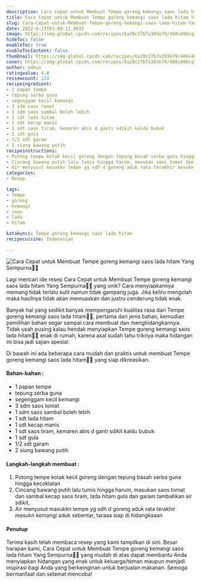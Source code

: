 ```yaml
---
description: Cara Cepat untuk Membuat Tempe goreng kemangi saos lada hitam Yang Sempurna"
title: Cara Cepat untuk Membuat Tempe goreng kemangi saos lada hitam Yang Sempurna
slug: Cara-Cepat-untuk-Membuat-Tempe-goreng-kemangi-saos-lada-hitam-Yang-Sempurna
date: 2022-6-23T03:09:12.063Z
image: https://img-global.cpcdn.com/recipes/6a20c27b7a303e79/400x400cq70/photo.jpg
hideToc: false
enableToc: true
enableTocContent: false
thumbnail: https://img-global.cpcdn.com/recipes/6a20c27b7a303e79/400x400cq70/photo.jpg
cover: https://img-global.cpcdn.com/recipes/6a20c27b7a303e79/400x400cq70/photo.jpg
author: admin
ratingvalue: 4.8
reviewcount: 124
recipeingredient:
- 1 papan tempe
- tepung serba guna
- segenggam kecil kemangi
- 3 sdm saos tomat
- 1 sdm saos sambal boleh lebih
- 1 sdt lada hitam
- 1 sdt kecap manis
- 1 sdt saos tiram, kemaren abis d ganti sdikit kaldu bubuk
- 1 sdt gula
- 1/2 sdt garam
- 2 siung bawang putih
recipeinstructions:
- Potong tempe kotak kecil goreng dengan tepung basah serba guna hingga kecoklatan
- Cincang bawang putih lalu tumis hingga harum, masukan saos tomat dan sambal kecap saos tiram, lada hitam gula dan garam tambahkan air sdikit,
- Air menyusut masukkn tempe yg sdh d goreng aduk rata terakhir masukn kemangi aduk sebentar, taraaa siap di hidangkaaan
categories:
- Resep

tags:
- Tempe
- goreng
- kemangi
- saos
- lada
- hitam

katakunci: Tempe goreng kemangi saos lada hitam
recipecuisine: Indonesian

---
```


![Cara Cepat untuk Membuat Tempe goreng kemangi saos lada hitam Yang Sempurna👩‍🍳](https://img-global.cpcdn.com/recipes/6a20c27b7a303e79/400x400cq70/photo.jpg)

Lagi mencari ide resep Cara Cepat untuk Membuat Tempe goreng kemangi saos lada hitam Yang Sempurna👩‍🍳 yang unik? Cara menyiapkannya memang tidak terlalu sulit namun tidak gampang juga. Jika keliru mengolah maka hasilnya tidak akan memuaskan dan justru cenderung tidak enak.

Banyak hal yang sedikit banyak mempengaruhi kualitas rasa dari Tempe goreng kemangi saos lada hitam👩‍🍳, pertama dari jenis bahan, kemudian pemilihan bahan segar sampai cara membuat dan menghidangkannya. Tidak usah pusing kalau hendak menyiapkan Tempe goreng kemangi saos lada hitam👩‍🍳 enak di rumah, karena asal sudah tahu triknya maka hidangan ini bisa jadi sajian spesial.

Di bawah ini ada beberapa cara mudah dan praktis untuk membuat Tempe goreng kemangi saos lada hitam👩‍🍳 yang siap dikreasikan.

<!--inarticleads1-->

#### Bahan-bahan :

- 1 papan tempe
- tepung serba guna
- segenggam kecil kemangi
- 3 sdm saos tomat
- 1 sdm saos sambal boleh lebih
- 1 sdt lada hitam
- 1 sdt kecap manis
- 1 sdt saos tiram, kemaren abis d ganti sdikit kaldu bubuk
- 1 sdt gula
- 1/2 sdt garam
- 2 siung bawang putih

<!--inarticleads2-->

#### Langkah-langkah membuat :

1. Potong tempe kotak kecil goreng dengan tepung basah serba guna hingga kecoklatan
1. Cincang bawang putih lalu tumis hingga harum, masukan saos tomat dan sambal kecap saos tiram, lada hitam gula dan garam tambahkan air sdikit,
1. Air menyusut masukkn tempe yg sdh d goreng aduk rata terakhir masukn kemangi aduk sebentar, taraaa siap di hidangkaaan

#### Penutup

Terima kasih telah membaca resep yang kami tampilkan di sini. Besar harapan kami, Cara Cepat untuk Membuat Tempe goreng kemangi saos lada hitam Yang Sempurna👩‍🍳 yang mudah di atas dapat membantu Anda menyiapkan hidangan yang enak untuk keluarga/teman maupun menjadi inspirasi bagi Anda yang berkeinginan untuk berjualan makanan. Semoga bermanfaat dan selamat mencoba!